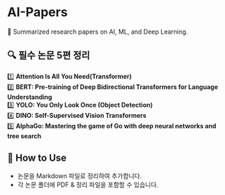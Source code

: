 # AI-Papers  
🚀 Summarized research papers on AI, ML, and Deep Learning.  

## 🔍 필수 논문 5편 정리
1️⃣ **Attention Is All You Need(Transformer)**  <br>
2️⃣ **BERT: Pre-training of Deep Bidirectional Transformers for Language Understanding**  <br>
3️⃣ **YOLO: You Only Look Once (Object Detection)**  <br>
4️⃣ **DINO: Self-Supervised Vision Transformers** <br>
5️⃣ **AlphaGo: Mastering the game of Go with deep neural networks and tree search**

## 📑 How to Use  
- 논문을 Markdown 파일로 정리하여 추가합니다.  
- 각 논문 폴더에 PDF & 정리 파일을 포함할 수 있습니다.
